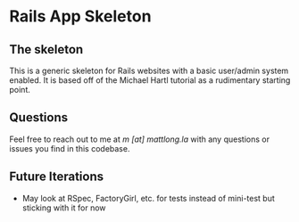 # Rails App Skeleton

## The skeleton

This is a generic skeleton for Rails websites with a basic user/admin system enabled. It is based off of the Michael Hartl tutorial as a rudimentary starting point.

## Questions

Feel free to reach out to me at *m [at] mattlong.la* with any questions or issues you find in this codebase.

## Future Iterations

- May look at RSpec, FactoryGirl, etc. for tests instead of mini-test but sticking with it for now
